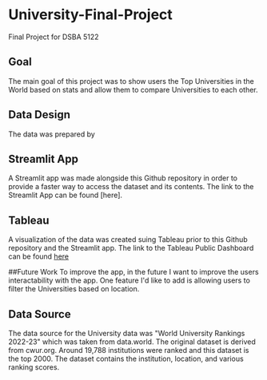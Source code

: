 # University-Final-Project
Final Project for DSBA 5122

## Goal
The main goal of this project was to show users the Top Universities in the World based on stats and allow them to compare Universities to each other. 

## Data Design
The data was prepared by 

## Streamlit App
A Streamlit app was made alongside this Github repository in order to provide a faster way to access the dataset and its contents. The link to the Streamlit App can be found [here].

## Tableau
A visualization of the data was created suing Tableau prior to this Github repository and the Streamlit app. The link to the Tableau Public Dashboard can be found [here](https://public.tableau.com/app/profile/kaylla.richardson/viz/DSBA5122DataProject-WorldUniversity2/Story1)

##Future Work
To improve the app, in the future I want to improve the users interactability with the app. One feature I'd like to add is allowing users to filter the Universities based on location. 

## Data Source
The data source for the University data was "World University Rankings 2022-23" which was taken from data.world. The original dataset is derived from cwur.org. Around 19,788 institutions were ranked and this dataset is the top 2000. The dataset contains the institution, location, and various ranking scores. 
